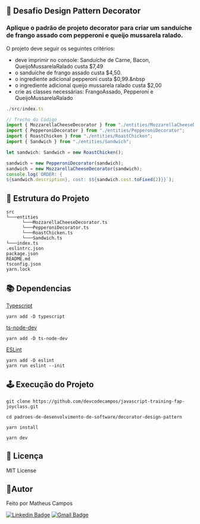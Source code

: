 ## 🚀 Desafio Design Pattern Decorator
### Aplique o padrão de projeto decorator para criar um sanduíche de frango assado com pepperoni e queijo mussarela ralado. 
O projeto deve seguir os seguintes critérios:
- deve imprimir no console: Sanduíche de Carne, Bacon, QueijoMussarelaRalado custa $7,49
- o sanduíche de frango assado custa $4,50.
- o ingrediente adicional pepperoni custa $0,99.&nbsp
- o ingrediente adicional queijo mussarela ralado custa $2,00
- crie as classes necessárias: FrangoAssado, Pepperoni e QueijoMussarelaRalado


```ts
./src/index.ts

// Trecho do Código
import { MozzarellaCheeseDecorator } from "./entities/MozzarellaCheeseDecorator";
import { PepperoniDecorator } from "./entities/PepperoniDecorator";
import { RoastChicken } from "./entities/RoastChicken";
import { Sandwich } from "./entities/Sandwich";

let sandwich: Sandwich = new RoastChicken();

sandwich = new PepperoniDecorator(sandwich);
sandwich = new MozzarellaCheeseDecorator(sandwich);
console.log(`ORDER: {
${sandwich.description}, cost: $${sandwich.cost.toFixed(2)}}`);
```

## 🧱 Estrutura do Projeto <a name="estrutura"></a>
```
src      
└───entities
      └───MozzarellaCheeseDecorator.ts
      └───PepperoniDecorator.ts      
      └───RoastChicken.ts
      └───Sandwich.ts  
└───index.ts
.eslintrc.json
package.json
README.md
tsconfig.json
yarn.lock
```

## 📚 Dependencias
[Typescript](https://www.typescriptlang.org/download)
```
yarn add -D typescript
```
[ts-node-dev](https://www.npmjs.com/package/ts-node-dev)
```
yarn add -D ts-node-dev
```
[ESLint](https://eslint.org/docs/latest/use/getting-started)
```
yarn add -D eslint
yarn run eslint --init
```

## 🕹️ Execução do Projeto
``` 
git clone https://github.com/devcodecampos/javascript-training-fap-joyclass.git

cd padroes-de-desenvolvimento-de-software/decorator-design-pattern

yarn install

yarn dev
```

## 📝 Licença <a name="license"></a>
MIT License

## 🤖Autor 
Feito por Matheus Campos

[![Linkedin Badge](https://img.shields.io/badge/-devcodecampos-blue?style=flat-square&logo=Linkedin&logoColor=white&link=https://www.linkedin.com/in/devcodecampos/)](https://www.linkedin.com/in/devcodecampos/) 
[![Gmail Badge](https://img.shields.io/badge/-devcodecampos-c14438?style=flat-square&logo=Gmail&logoColor=white&link=mailto:devcodecampos@gmail.com)](mailto:devcodecampos@gmail.com)